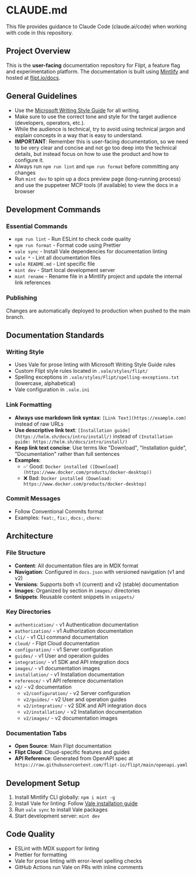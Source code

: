 # CLAUDE.md

This file provides guidance to Claude Code (claude.ai/code) when working with code in this repository.

## Project Overview

This is the **user-facing** documentation repository for Flipt, a feature flag and experimentation platform. The documentation is built using [Mintlify](https://mintlify.com/) and hosted at [flipt.io/docs](https://www.flipt.io/docs).

## General Guidelines

- Use the [Microsoft Writing Style Guide](https://learn.microsoft.com/en-us/style-guide/welcome/) for all writing.
- Make sure to use the correct tone and style for the target audience (developers, operators, etc.).
- While the audience is technical, try to avoid using technical jargon and explain concepts in a way that is easy to understand.
- **IMPORTANT**: Remember this is user-facing documentation, so we need to be very clear and concise and not go too deep into the technical details, but instead focus on how to use the product and how to configure it.
- Always run `npm run lint` and `npm run format` before committing any changes
- Run `mint dev` to spin up a docs preview page (long-running process) and use the puppeteer MCP tools (if available) to view the docs in a browser

## Development Commands

### Essential Commands

- `npm run lint` - Run ESLint to check code quality
- `npm run format` - Format code using Prettier
- `vale sync` - Install Vale dependencies for documentation linting
- `vale *` - Lint all documentation files
- `vale README.md` - Lint specific file
- `mint dev` - Start local development server
- `mint rename` - Rename file in a Mintlify project and update the internal link references

### Publishing

Changes are automatically deployed to production when pushed to the main branch.

## Documentation Standards

### Writing Style

- Uses Vale for prose linting with Microsoft Writing Style Guide rules
- Custom Flipt style rules located in `.vale/styles/flipt/`
- Spelling exceptions in `.vale/styles/Flipt/spelling-exceptions.txt` (lowercase, alphabetical)
- Vale configuration in `.vale.ini`

### Link Formatting

- **Always use markdown link syntax**: `[Link Text](https://example.com)` instead of raw URLs
- **Use descriptive link text**: `[Installation guide](https://helm.sh/docs/intro/install/)` instead of `(Installation guide: https://helm.sh/docs/intro/install/)`
- **Keep link text concise**: Use terms like "Download", "Installation guide", "Documentation" rather than full sentences
- **Examples**:
  - ✅ Good: `Docker installed ([Download](https://www.docker.com/products/docker-desktop))`
  - ❌ Bad: `Docker installed (Download: https://www.docker.com/products/docker-desktop)`

### Commit Messages

- Follow Conventional Commits format
- Examples: `feat:`, `fix:`, `docs:`, `chore:`

## Architecture

### File Structure

- **Content**: All documentation files are in MDX format
- **Navigation**: Configured in `docs.json` with versioned navigation (v1 and v2)
- **Versions**: Supports both v1 (current) and v2 (stable) documentation
- **Images**: Organized by section in `images/` directories
- **Snippets**: Reusable content snippets in `snippets/`

### Key Directories

- `authentication/` - v1 Authentication documentation
- `authorization/` - v1 Authorization documentation
- `cli/` - v1 CLI command documentation
- `cloud/` - Flipt Cloud documentation
- `configuration/` - v1 Server configuration
- `guides/` - v1 User and operation guides
- `integration/` - v1 SDK and API integration docs
- `images/` - v1 documentation images
- `installation/` - v1 Installation documentation
- `reference/` - v1 API reference documentation
- `v2/` - v2 documentation
  - `v2/configuration/` - v2 Server configuration
  - `v2/guides/` - v2 User and operation guides
  - `v2/integration/` - v2 SDK and API integration docs
  - `v2/installation/` - v2 Installation documentation
  - `v2/images/` - v2 documentation images

### Documentation Tabs

- **Open Source**: Main Flipt documentation
- **Flipt Cloud**: Cloud-specific features and guides
- **API Reference**: Generated from OpenAPI spec at `https://raw.githubusercontent.com/flipt-io/flipt/main/openapi.yaml`

## Development Setup

1. Install Mintlify CLI globally: `npm i mint -g`
2. Install Vale for linting: Follow [Vale installation guide](https://vale.sh/docs/vale-cli/installation/)
3. Run `vale sync` to install Vale packages
4. Start development server: `mint dev`

## Code Quality

- ESLint with MDX support for linting
- Prettier for formatting
- Vale for prose linting with error-level spelling checks
- GitHub Actions run Vale on PRs with inline comments
